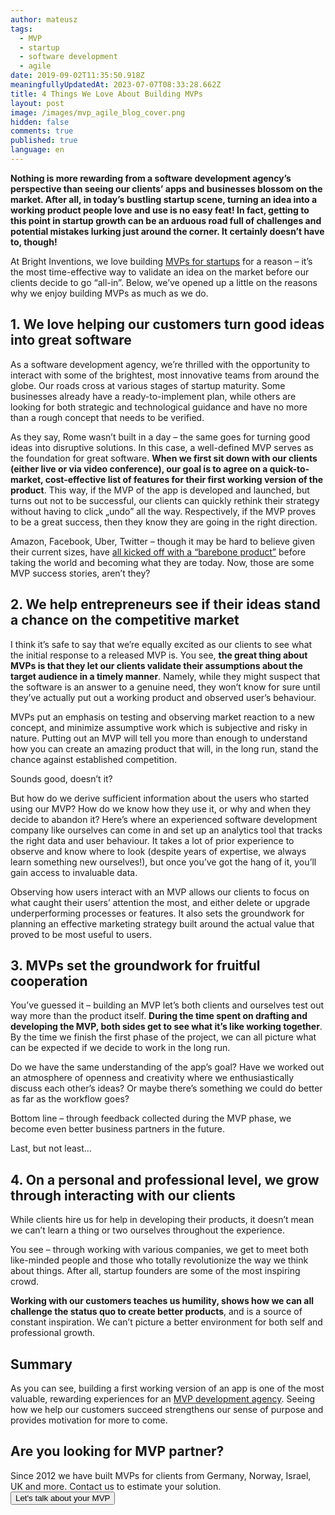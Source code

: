 ```yaml
---
author: mateusz
tags:
  - MVP
  - startup
  - software development
  - agile
date: 2019-09-02T11:35:50.918Z
meaningfullyUpdatedAt: 2023-07-07T08:33:28.662Z
title: 4 Things We Love About Building MVPs
layout: post
image: /images/mvp_agile_blog_cover.png
hidden: false
comments: true
published: true
language: en
---
```

**Nothing is more rewarding from a software development agency’s perspective than seeing our clients’ apps and businesses blossom on the market. After all, in today’s bustling startup scene, turning an idea into a working product people love and use is no easy feat! In fact, getting to this point in startup growth can be an arduous road full of challenges and potential mistakes lurking just around the corner. It certainly doesn’t have to, though!**

At Bright Inventions, we love building [MVPs for startups](/our-areas/mvp-development) for a reason – it’s the most time-effective way to validate an idea on the market before our clients decide to go “all-in”. Below, we’ve opened up a little on the reasons why we enjoy building MVPs as much as we do.

<EbookDynamic sectionTitle='Dive into MVP development' ebookName='From-MVP-to-a-Final-Product.pdf' ebookDescription='Based on over 12 years of experience in MVP development we offer you an ultimate guide to MVP. Grab it for free!' ebookImage='/images/mvp_ebook_cover.png' ebookAlt='MVP ebook cover' />

## **1.  We love helping our customers turn good ideas into great software**

As a software development agency, we’re thrilled with the opportunity to interact with some of the brightest, most innovative teams from around the globe. Our roads cross at various stages of startup maturity. Some businesses already have a ready-to-implement plan, while others are looking for both strategic and technological guidance and have no more than a rough concept that needs to be verified. 

As they say, Rome wasn’t built in a day – the same goes for turning good ideas into disruptive solutions. In this case, a well-defined MVP serves as the foundation for great software. **When we first sit down with our clients (either live or via video conference), our goal is to agree on a quick-to-market, cost-effective list of features for their first working version of the product**. This way, if the MVP of the app is developed and launched, but turns out not to be successful, our clients can quickly rethink their strategy without having to click „undo” all the way. Respectively, if the MVP proves to be a great success, then they know they are going in the right direction.

Amazon, Facebook, Uber, Twitter – though it may be hard to believe given their current sizes, have [all kicked off with a “barebone product”](https://generalassemb.ly/blog/businesses-that-started-as-a-minimum-viable-product/) before taking the world and becoming what they are today. Now, those are some MVP success stories, aren’t they?

## **2. We help entrepreneurs see if their ideas stand a chance on the competitive market**

I think it’s safe to say that we’re equally excited as our clients to see what the initial response to a released MVP is. You see, **the great thing about MVPs is that they let our clients validate their assumptions about the target audience in a timely manner**. Namely, while they might suspect that the software is an answer to a genuine need, they won’t know for sure until they’ve actually put out a working product and observed user’s behaviour. 

MVPs put an emphasis on testing and observing market reaction to a new concept, and minimize assumptive work which is subjective and risky in nature. Putting out an MVP will tell you more than enough to understand how you can create an amazing product that will, in the long run, stand the chance against established competition. 

Sounds good, doesn’t it? 

But how do we derive sufficient information about the users who started using our MVP? How do we know how they use it, or why and when they decide to abandon it? Here’s where an experienced software development company like ourselves can come in and set up an analytics tool that tracks the right data and user behaviour. It takes a lot of prior experience to observe and know where to look (despite years of expertise, we always learn something new ourselves!), but once you’ve got the hang of it, you’ll gain access to invaluable data.

Observing how users interact with an MVP allows our clients to focus on what caught their users’ attention the most, and either delete or upgrade underperforming processes or features. It also sets the groundwork for planning an effective marketing strategy built around the actual value that proved to be most useful to users. 

## **3. MVPs set the groundwork for fruitful cooperation**

You’ve guessed it – building an MVP let’s both clients and ourselves test out way more than the product itself. **During the time spent on drafting and developing the MVP, both sides get to see what it’s like working together**. By the time we finish the first phase of the project, we can all picture what can be expected if we decide to work in the long run.

Do we have the same understanding of the app’s goal? Have we worked out an atmosphere of openness and creativity where we enthusiastically discuss each other’s ideas? Or maybe there’s something we could do better as far as the workflow goes?

Bottom line – through feedback collected during the MVP phase, we become even better business partners in the future. 

Last, but not least...

## **4. On a personal and professional level, we grow through interacting with our clients**

While clients hire us for help in developing their products, it doesn’t mean we can’t learn a thing or two ourselves throughout the experience. 

You see – through working with various companies, we get to meet both like-minded people and those who totally revolutionize the way we think about things. After all, startup founders are some of the most inspiring crowd.  

**Working with our customers teaches us humility, shows how we can all challenge the status quo to create better products**, and is a source of constant inspiration. We can’t picture a better environment for both self and professional growth. 

## Summary

As you can see, building a first working version of an app is one of the most valuable, rewarding experiences for an [MVP development agency](/our-areas/mvp-development). Seeing how we help our customers succeed strengthens our sense of purpose and provides motivation for more to come.

<div className="block-button"><h2>Are you looking for MVP partner?</h2><div>Since 2012 we have built MVPs for clients from Germany, Norway, Israel, UK and more. Contact us to estimate your solution.</div><a href="/start-project"><button>Let's talk about your MVP</button></a></div>
